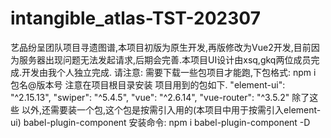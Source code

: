 # intangible_atlas-TST-202307
艺品纷呈团队项目寻遗图谱,本项目初版为原生开发,再版修改为Vue2开发,目前因为服务器出现问题无法发起请求,后期会完善.本项目UI设计由xsq,gkq两位成员完成.开发由我个人独立完成.
请注意:
需要下载一些包项目才能跑,下包格式: npm i 包名@版本号 注意在项目根目录安装
项目用到的包如下.
"element-ui": "^2.15.13",
    "swiper": "^5.4.5",
    "vue": "^2.6.14",
    "vue-router": "^3.5.2"
除了这些 以外,还需要装一个包,这个包是按需引入用的(本项目中用于按需引入element-ui) babel-plugin-component
安装命令: npm i babel-plugin-component -D
